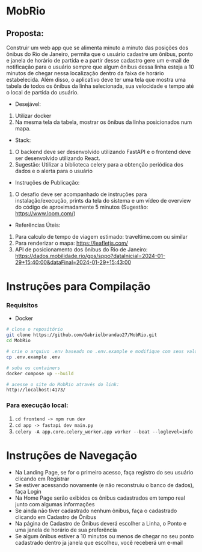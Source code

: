 # MobRio

## Proposta:
Construir um web app que se alimenta minuto a minuto das posições dos ônibus do Rio de Janeiro, permita que o usuário cadastre um ônibus, ponto e janela de horário de partida e a partir desse cadastro gere um e-mail de notificação para o usuário sempre que algum ônibus dessa linha esteja a 10 minutos de chegar nessa localização dentro da faixa de horário estabelecida. Além disso, o aplicativo deve ter uma tela que mostra uma tabela de todos os ônibus da linha selecionada, sua velocidade e tempo até o local de partida do usuário.

- Desejável:
1. Utilizar docker
2. Na mesma tela da tabela, mostrar os ônibus da linha posicionados num mapa.

- Stack:
1. O backend deve ser desenvolvido utilizando FastAPI e o frontend deve ser desenvolvido utilizando React.
2. Sugestão: Utilizar a biblioteca celery para a obtenção periódica dos dados e o alerta para o usuário

- Instruções de Publicação:
1. O desafio deve ser acompanhado de instruções para instalação/execução, prints da tela do sistema e um vídeo de overview do código de aproximadamente 5 minutos (Sugestão: https://www.loom.com/)

- Referências Úteis:
1. Para calculo de tempo de viagem estimado: traveltime.com ou similar
2. Para renderizar o mapa: https://leafletjs.com/
3. API de posicionamento dos ônibus do Rio de Janeiro: https://dados.mobilidade.rio/gps/sppo?dataInicial=2024-01-29+15:40:00&dataFinal=2024-01-29+15:43:00


# Instruções para Compilação


### Requisitos
- Docker

```bash
# clone o repositório
git clone https://github.com/Gabrielbrandao27/MobRio.git
cd MobRio

# crie o arquivo .env baseado no .env.example e modifique com seus valores
cp .env.example .env

# suba os containers
docker compose up --build

# acesse o site do MobRio através do link:
http://localhost:4173/
```

### Para execução local:
1. `cd frontend -> npm run dev`
2. `cd app -> fastapi dev main.py`
3. `celery -A app.core.celery_worker.app worker --beat --loglevel=info`


# Instruções de Navegação

- Na Landing Page, se for o primeiro acesso, faça registro do seu usuário clicando em Registrar
- Se estiver acessando novamente (e não reconstruiu o banco de dados), faça Login
- Na Home Page serão exibidos os ônibus cadastrados em tempo real junto com algumas informações
- Se ainda não tiver cadastrado nenhum ônibus, faça o cadastrado clicando em Cadastro de Ônibus
- Na página de Cadastro de Ônibus deverá escolher a Linha, o Ponto e uma janela de horário de sua preferência
- Se algum ônibus estiver a 10 minutos ou menos de chegar no seu ponto cadastrado dentro ja janela que escolheu, você receberá um e-mail
